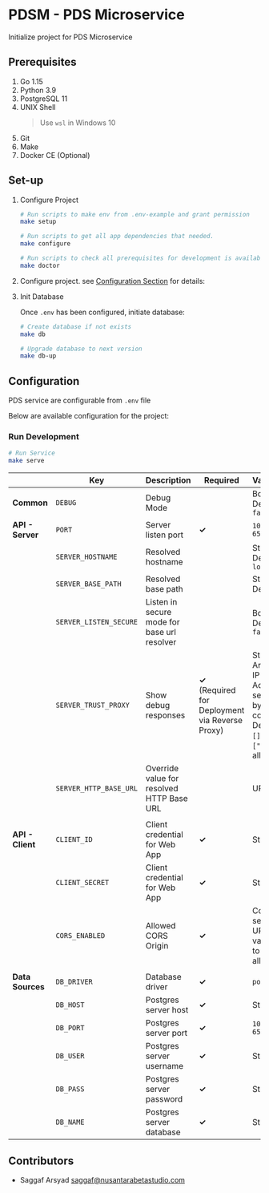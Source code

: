 # PDSM - PDS Microservice

Initialize project for PDS Microservice 

## Prerequisites

1. Go 1.15
2. Python 3.9
3. PostgreSQL 11
4. UNIX Shell
   > Use `wsl` in Windows 10
5. Git
6. Make
7. Docker CE (Optional)

## Set-up

1. Configure Project
   
   ```sh
   # Run scripts to make env from .env-example and grant permission
   make setup
   
   # Run scripts to get all app dependencies that needed.
   make configure
   
   # Run scripts to check all prerequisites for development is available
   make doctor
   ```

2. Configure project. see [Configuration Section](#Configuration) for details:

3. Init Database

   Once `.env` has been configured, initiate database:
   ```bash
   # Create database if not exists
   make db
   
   # Upgrade database to next version
   make db-up
   ```

## Configuration

PDS service are configurable from `.env` file

Below are available configuration for the project:

### Run Development

```sh
# Run Service
make serve
```

|                      | Key                        | Description                                 | Required                                          | Value                                                                                      |
| -------------------- | -------------------------- | ------------------------------------------- | ------------------------------------------------- |:------------------------------------------------------------------------------------------ |
| **Common**           | `DEBUG`                    | Debug Mode                                  |                                                   | Boolean. Default: `false`                                                                  | 
| **API - Server**     | `PORT`                     | Server listen port                          | **✓**                                             | `1024-65535`                                                                               |
|                      | `SERVER_HOSTNAME`          | Resolved hostname                           |                                                   | String, Default: `localhost`                                                               |
|                      | `SERVER_BASE_PATH`         | Resolved base path                          |                                                   | String, Default: `/`                                                                       |
|                      | `SERVER_LISTEN_SECURE`     | Listen in secure mode for base url resolver |                                                   | Boolean, Default: `false`                                                                  |
|                      | `SERVER_TRUST_PROXY`       | Show debug responses                        | **✓** (Required for Deployment via Reverse Proxy) | String Array of IP Address, separated by comma. Default: `[]`. Set to `["*"]` to allow all |
|                      | `SERVER_HTTP_BASE_URL`     | Override value for resolved HTTP Base URL   |                                                   | URL                                                                                        |
|                      |                            |                                             |                                                   |                                                                                            |
|  **API - Client**    | `CLIENT_ID`                |  Client credential for Web App              | **✓**                                             | String                                                                                     |
|                      | `CLIENT_SECRET`            |  Client credential for Web App              | **✓**                                             | String                                                                                     |
|                      | `CORS_ENABLED`             |  Allowed CORS Origin                        | **✓**                                             | Comma-separated URL. Use value `'*'` to allow all origin                                   |
|                      |                            |                                             |                                                   |                                                                                            |
| **Data Sources**     | `DB_DRIVER`                | Database driver                             | **✓**                                             | `postgres`                                                                                 |
|                      | `DB_HOST`                  | Postgres server host                        | **✓**                                             | String                                                                                     |
|                      | `DB_PORT`                  | Postgres server port                        | **✓**                                             | `1024-65535`                                                                               |
|                      | `DB_USER`                  | Postgres server username                    | **✓**                                             | String                                                                                     |
|                      | `DB_PASS`                  | Postgres server password                    | **✓**                                             | String                                                                                     |
|                      | `DB_NAME`                  | Postgres server database                    | **✓**                                             | String                                                                                     |

## Contributors

- Saggaf Arsyad <saggaf@nusantarabetastudio.com>